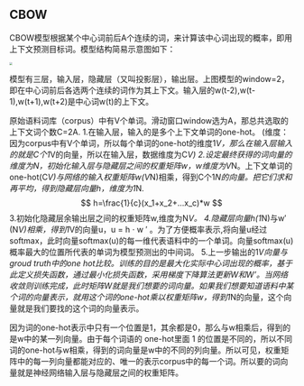 ## CBOW

CBOW模型根据某个中心词前后A个连续的词，来计算该中心词出现的概率，即用上下文预测目标词。模型结构简易示意图如下：

<img src="C:\Users\jasonzhao\jason\awesome-DeepLearning\examples\7.18作业\cbow.png" style="zoom:30%;" />

模型有三层，输入层，隐藏层（又叫投影层），输出层。上图模型的window=2，即在中心词前后各选两个连续的词作为其上下文。输入层的w(t-2),w(t-1),w(t+1),w(t+2)是中心词w(t)的上下文。

原始语料词库（corpus）中有V个单词。滑动窗口window选为A，那总共选取的上下文词个数C=2A.
1.在输入层，输入的是多个上下文单词的one-hot。
(维度：因为corpus中有V个单词，所以每个单词的one-hot的维度1*V，那么在输入层输入的就是C个1*V的向量，所以在输入层，数据维度为C*V)
2.设定最终获得的词向量的维度为N，初始化输入层与隐藏层之间的权重矩阵w，w维度为V*N。上下文单词的one-hot(C*V)与网络的输入权重矩阵w(V*N)相乘，得到C个1*N的向量。把它们求和再平均，得到隐藏层向量h，维度为1*N.
$$ h=\frac{1}{c}(x_1+x_2+...x_c)*w $$
3.初始化隐藏层余输出层之间的权重矩阵w,维度为N*V。
4.隐藏层向量h(1*N)与w′(N*V)相乘，得到1*V的向量u，u = h ⋅ w ′ 。为了方便概率表示,将向量u经过softmax，此时向量softmax(u)的每一维代表语料中的一个单词。向量softmax(u)概率最大的位置所代表的单词为模型预测出的中间词。
5.上一步输出的1*V向量与groud truth中的one hot比较。训练的目的是最大化实际中心词出现的概率，基于此定义损失函数，通过最小化损失函数，采用梯度下降算法更新W和W’。当网络收敛则训练完成，此时矩阵W就是我们想要的词向量。如果我们想要知道语料中某个词的向量表示，就用这个词的one-hot乘以权重矩阵w，得到1*N的向量，这个向量就是我们要找的这个词的向量表示。

因为词的one-hot表示中只有一个位置是1，其余都是0，那么与w相乘后，得到的是w中的某一列向量。由于每个词语的 one-hot里面 1 的位置是不同的，所以不同词的one-hot与w相乘，得到的词向量是w中的不同的列向量。所以可见，权重矩阵中的每一列向量都能对应的、唯一的表示corpus中的每一个词。所以要的词向量就是神经网络输入层与隐藏层之间的权重矩阵。
